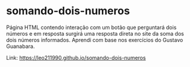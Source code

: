 # somando-dois-numeros
Página HTML contendo interação com um botão que perguntará dois números e em resposta surgirá uma resposta direta no site da soma dos dois números informados. Aprendi com base nos exercícios do Gustavo Guanabara.

Link: https://leo211990.github.io/somando-dois-numeros
